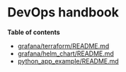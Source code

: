 DevOps handbook
===

**Table of contents**

- [grafana/terraform/README.md](./grafana/terraform/README.md)
- [grafana/helm_chart/README.md](./grafana/helm_chart/README.md)
- [python_app_example/README.md](./python_app_example/README.md)
